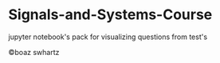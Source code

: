 # Signals-and-Systems-Course 

jupyter notebook's pack for visualizing questions from test's

©boaz swhartz
